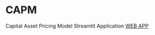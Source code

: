 # CAPM
Capital Asset Pricing Model Streamlit Application
[WEB APP](https://capital-asset-pricing-model-capm.onrender.com)
